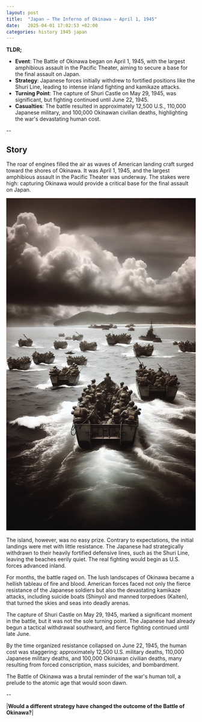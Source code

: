 ```yaml
---
layout: post
title:  "Japan – The Inferno of Okinawa – April 1, 1945"
date:   2025-04-01 17:02:53 +02:00
categories: history 1945 japan
---
```


**TLDR;**
- **Event**: The Battle of Okinawa began on April 1, 1945, with the largest amphibious assault in the Pacific Theater, aiming to secure a base for the final assault on Japan.
- **Strategy**: Japanese forces initially withdrew to fortified positions like the Shuri Line, leading to intense inland fighting and kamikaze attacks.
- **Turning Point**: The capture of Shuri Castle on May 29, 1945, was significant, but fighting continued until June 22, 1945.
- **Casualties**: The battle resulted in approximately 12,500 U.S., 110,000 Japanese military, and 100,000 Okinawan civilian deaths, highlighting the war's devastating human cost.

--

## Story
The roar of engines filled the air as waves of American landing craft surged toward the shores of Okinawa. It was April 1, 1945, and the largest amphibious assault in the Pacific Theater was underway. The stakes were high: capturing Okinawa would provide a critical base for the final assault on Japan.

![Image](/assets/images/01_April_e49649cf60bd455e8d1c51e537d38bb4.webp)

The island, however, was no easy prize. Contrary to expectations, the initial landings were met with little resistance. The Japanese had strategically withdrawn to their heavily fortified defensive lines, such as the Shuri Line, leaving the beaches eerily quiet. The real fighting would begin as U.S. forces advanced inland.

For months, the battle raged on. The lush landscapes of Okinawa became a hellish tableau of fire and blood. American forces faced not only the fierce resistance of the Japanese soldiers but also the devastating kamikaze attacks, including suicide boats (Shinyo) and manned torpedoes (Kaiten), that turned the skies and seas into deadly arenas.

The capture of Shuri Castle on May 29, 1945, marked a significant moment in the battle, but it was not the sole turning point. The Japanese had already begun a tactical withdrawal southward, and fierce fighting continued until late June.

By the time organized resistance collapsed on June 22, 1945, the human cost was staggering: approximately 12,500 U.S. military deaths, 110,000 Japanese military deaths, and 100,000 Okinawan civilian deaths, many resulting from forced conscription, mass suicides, and bombardment.

The Battle of Okinawa was a brutal reminder of the war's human toll, a prelude to the atomic age that would soon dawn.


--

|**Would a different strategy have changed the outcome of the Battle of Okinawa?**|

